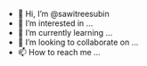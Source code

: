 - 👋 Hi, I’m @sawitreesubin
- 👀 I’m interested in ...
- 🌱 I’m currently learning ...
- 💞️ I’m looking to collaborate on ...
- 📫 How to reach me ...

<!---
sawitreesubin/sawitreesubin is a ✨ special ✨ repository because its `README.md` (this file) appears on your GitHub profile.
You can click the Preview link to take a look at your changes.
--->
